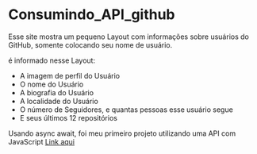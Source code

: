 # Consumindo_API_github
Esse site mostra um pequeno Layout com informações sobre usuários do GitHub, somente colocando seu nome de usuário.

é informado nesse Layout:
<ul>
  <li>A imagem de perfil do Usuário</li>
  <li>O nome do Usuário</li>
  <li>A biografia do Usuário</li>
  <li>A localidade do Usuário</li>
  <li>O número de Seguidores, e quantas pessoas esse usuário segue</li>
  <li>E seus últimos 12 repositórios</li>
</ul>

Usando async await, foi meu primeiro projeto utilizando uma API com JavaScript
<a href="https://pedro-henriquedev.github.io/Consumindo_API_github/">Link aqui</a>
